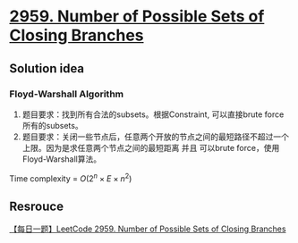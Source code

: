 # [2959. Number of Possible Sets of Closing Branches](https://leetcode.com/problems/number-of-possible-sets-of-closing-branches/description/)

## Solution idea
### Floyd-Warshall Algorithm
1. 题目要求：找到所有合法的subsets。根据Constraint, 可以直接brute force所有的subsets。
2. 题目要求：关闭一些节点后，任意两个开放的节点之间的最短路径不超过一个上限。因为是求任意两个节点之间的最短距离 并且 可以brute force，使用Floyd-Warshall算法。

Time complexity = $O(2^n \times E \times n^2)$

## Resrouce
[【每日一题】LeetCode 2959. Number of Possible Sets of Closing Branches](https://www.youtube.com/watch?v=vJHNiWY4go4&ab_channel=HuifengGuan)